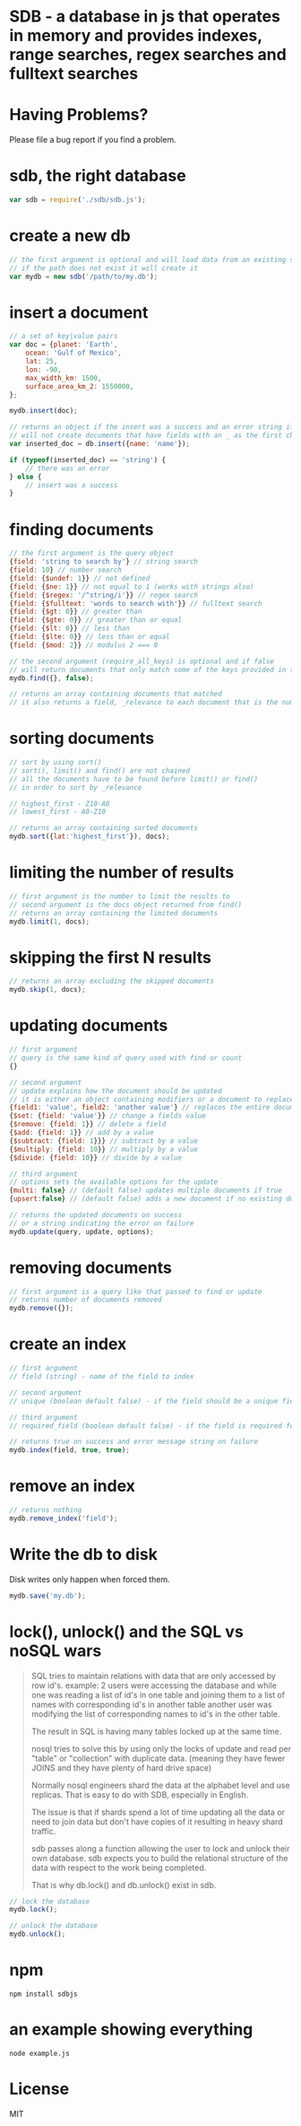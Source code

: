 # SDB - a database in js that operates in memory and provides indexes, range searches, regex searches and fulltext searches

# Having Problems?
Please file a bug report if you find a problem.

# sdb, the right database
```javascript
var sdb = require('./sdb/sdb.js');
```

# create a new db
```javascript
// the first argument is optional and will load data from an existing save
// if the path does not exist it will create it
var mydb = new sdb('/path/to/my.db');
```

# insert a document
```javascript
// a set of key|value pairs
var doc = {planet: 'Earth',
	ocean: 'Gulf of Mexico',
	lat: 25,
	lon: -90,
	max_width_km: 1500,
	surface_area_km_2: 1550000,
};

mydb.insert(doc);
```

```javascript
// returns an object if the insert was a success and an error string if the insert was a failure
// will not create documents that have fields with an _ as the first character
var inserted_doc = db.insert({name: 'name'});

if (typeof(inserted_doc) == 'string') {
	// there was an error
} else {
	// insert was a success
}
```

# finding documents
```javascript
// the first argument is the query object
{field: 'string to search by'} // string search
{field: 10} // number search
{field: {$undef: 1}} // not defined
{field: {$ne: 1}} // not equal to 1 (works with strings also)
{field: {$regex: '/^string/i'}} // regex search
{field: {$fulltext: 'words to search with'}} // fulltext search
{field: {$gt: 0}} // greater than
{field: {$gte: 0}} // greater than or equal
{field: {$lt: 0}} // less than
{field: {$lte: 0}} // less than or equal
{field: {$mod: 2}} // modulus 2 === 0
```

```javascript
// the second argument (require_all_keys) is optional and if false
// will return documents that only match some of the keys provided in the query
mydb.find({}, false);

// returns an array containing documents that matched
// it also returns a field, _relevance to each document that is the number of matched fields or operator matches
```

# sorting documents
```javascript
// sort by using sort()
// sort(), limit() and find() are not chained
// all the documents have to be found before limit() or find()
// in order to sort by _relevance

// highest_first - Z10-A0
// lowest_first - A0-Z10

// returns an array containing sorted documents
mydb.sort({lat:'highest_first'}), docs);
```

# limiting the number of results
```javascript
// first argument is the number to limit the results to
// second argument is the docs object returned from find()
// returns an array containing the limited documents
mydb.limit(1, docs);
```

# skipping the first N results
```javascript
// returns an array excluding the skipped documents
mydb.skip(1, docs);
```

# updating documents
```javascript
// first argument
// query is the same kind of query used with find or count
{}
```

```javascript
// second argument
// update explains how the document should be updated
// it is either an object containing modifiers or a document to replace the documents found using the query
{field1: 'value', field2: 'another value'} // replaces the entire document except _id
{$set: {field: 'value'}} // change a fields value
{$remove: {field: 1}} // delete a field
{$add: {field: 1}} // add by a value
{$subtract: {field: 1}}} // subtract by a value
{$multiply: {field: 10}} // multiply by a value
{$divide: {field: 10}} // divide by a value
```

```javascript
// third argument
// options sets the available options for the update
{multi: false} // (default false) updates multiple documents if true
{upsert:false} // (default false) adds a new document if no existing document matches if true
```

```javascript
// returns the updated documents on success
// or a string indicating the error on failure
mydb.update(query, update, options);
```

# removing documents
```javascript
// first argument is a query like that passed to find or update
// returns number of documents removed
mydb.remove({});
```

# create an index
```javascript
// first argument
// field (string) - name of the field to index

// second argument
// unique (boolean default false) - if the field should be a unique field

// third argument
// required_field (boolean default false) - if the field is required for an insert and cannot be removed with $remove

// returns true on success and error message string on failure
mydb.index(field, true, true);
```

# remove an index
```javascript
// returns nothing
mydb.remove_index('field');
```

# Write the db to disk

Disk writes only happen when forced them.

```javascript
mydb.save('my.db');
```

# lock(), unlock() and the SQL vs noSQL wars
> SQL tries to maintain relations with data that are only accessed by row id's.
> example:
> 2 users were accessing the database and while one was
> reading a list of id's in one table and joining them to a list of
> names with corresponding id's in another table another user was
> modifying the list of corresponding names to id's in the other table.
>
> The result in SQL is having many tables locked up at the same time.
> 
> nosql tries to solve this by using only the locks
> of update and read per "table" or "collection" with duplicate data.
> (meaning they have fewer JOINS and they have plenty of hard drive space)
>
> Normally nosql engineers shard the data at the alphabet level and use replicas.
> That is easy to do with SDB, especially in English.
> 
> The issue is that if shards spend a lot of time updating all the data
> or need to join data but don't have copies of it resulting in heavy shard traffic.
> 
> sdb passes along a function allowing
> the user to lock and unlock their own database.
> sdb expects you to build the relational structure of the data
> with respect to the work being completed.
> 
> That is why db.lock() and db.unlock() exist in sdb.

```javascript
// lock the database
mydb.lock();

// unlock the database
mydb.unlock();
```

# npm
`npm install sdbjs`

# an example showing everything
`node example.js`

# License
MIT
